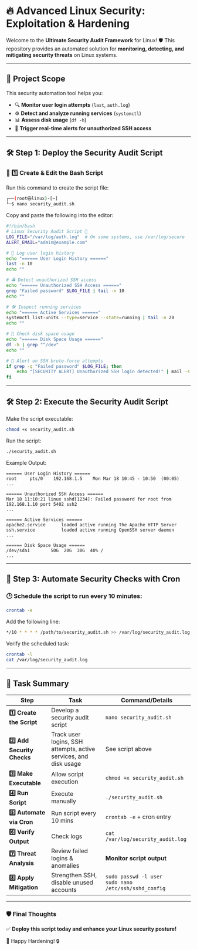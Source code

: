 # 🔥 Advanced Linux Security: Exploitation & Hardening

Welcome to the **Ultimate Security Audit Framework** for Linux! 🛡️ This repository provides an automated solution for **monitoring, detecting, and mitigating security threats** on Linux systems.

---

## 🚀 Project Scope
This security automation tool helps you:
- 🔍 **Monitor user login attempts** (`last`, `auth.log`)
- ⚙️ **Detect and analyze running services** (`systemctl`)
- 📊 **Assess disk usage** (`df -h`)
- 🚨 **Trigger real-time alerts for unauthorized SSH access**

---

## 🛠️ Step 1: Deploy the Security Audit Script

### 📌 1️⃣ Create & Edit the Bash Script
Run this command to create the script file:

```bash
┌──(root㉿linux)-[~]
└─$ nano security_audit.sh
```

Copy and paste the following into the editor:

```bash
#!/bin/bash
# Linux Security Audit Script 🚨
LOG_FILE="/var/log/auth.log"  # On some systems, use /var/log/secure
ALERT_EMAIL="admin@example.com"

# 📝 Log user login history
echo "====== User Login History ======"
last -n 10
echo ""

# 🚔 Detect unauthorized SSH access
echo "====== Unauthorized SSH Access ======"
grep "Failed password" $LOG_FILE | tail -n 10
echo ""

# 🛠️ Inspect running services
echo "====== Active Services ======"
systemctl list-units --type=service --state=running | tail -n 20
echo ""

# 💾 Check disk space usage
echo "====== Disk Space Usage ======"
df -h | grep "^/dev"
echo ""

# 🚨 Alert on SSH brute-force attempts
if grep -q "Failed password" $LOG_FILE; then
    echo "[SECURITY ALERT] Unauthorized SSH login detected!" | mail -s "Critical Security Alert" $ALERT_EMAIL
fi
```

---

## 🛠️ Step 2: Execute the Security Audit Script

Make the script executable:
```bash
chmod +x security_audit.sh
```

Run the script:
```bash
./security_audit.sh
```

Example Output:
```
====== User Login History ======
root     pts/0    192.168.1.5    Mon Mar 18 10:45 - 10:50  (00:05)
...

====== Unauthorized SSH Access ======
Mar 18 11:10:21 linux sshd[1234]: Failed password for root from 192.168.1.10 port 5402 ssh2
...

====== Active Services ======
apache2.service      loaded active running The Apache HTTP Server
ssh.service          loaded active running OpenSSH server daemon
...

====== Disk Space Usage ======
/dev/sda1        50G  20G  30G  40% /
...
```

---

## 🔄 Step 3: Automate Security Checks with Cron

### 🕒 Schedule the script to run every 10 minutes:
```bash
crontab -e
```

Add the following line:
```bash
*/10 * * * * /path/to/security_audit.sh >> /var/log/security_audit.log 2>&1
```

Verify the scheduled task:
```bash
crontab -l
cat /var/log/security_audit.log
```

---

## 📌 Task Summary

| **Step**  | **Task** | **Command/Details** |
|-----------|---------|--------------------|
| **1️⃣ Create the Script** | Develop a security audit script | `nano security_audit.sh` |
| **2️⃣ Add Security Checks** | Track user logins, SSH attempts, active services, and disk usage | See script above |
| **3️⃣ Make Executable** | Allow script execution | `chmod +x security_audit.sh` |
| **4️⃣ Run Script** | Execute manually | `./security_audit.sh` |
| **5️⃣ Automate via Cron** | Run script every 10 mins | `crontab -e` + cron entry |
| **6️⃣ Verify Output** | Check logs | `cat /var/log/security_audit.log` |
| **7️⃣ Threat Analysis** | Review failed logins & anomalies | **Monitor script output** |
| **8️⃣ Apply Mitigation** | Strengthen SSH, disable unused accounts | `sudo passwd -l user` <br> `sudo nano /etc/ssh/sshd_config` |

---

### 🛡️ Final Thoughts
✅ **Deploy this script today and enhance your Linux security posture!**

🚀 Happy Hardening! 🔒
